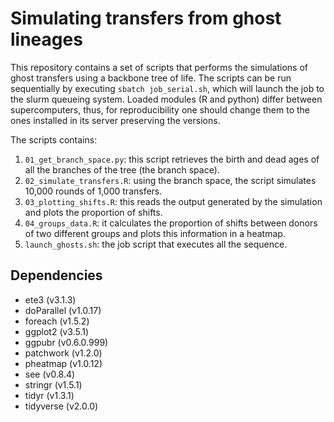 # Simulating transfers from ghost lineages

This repository contains a set of scripts that performs the simulations of ghost transfers using a backbone tree of life. The scripts can be run sequentially by executing `sbatch job_serial.sh`, which will launch the job to the slurm queueing system. Loaded modules (R and python) differ between supercomputers, thus, for reproducibility one should change them to the ones installed in its server preserving the versions.

The scripts contains:
1. `01_get_branch_space.py`: this script retrieves the birth and dead ages of all the branches of the tree (the branch space).
2. `02_simulate_transfers.R`: using the branch space, the script simulates 10,000 rounds of 1,000 transfers.
3. `03_plotting_shifts.R`: this reads the output generated by the simulation and plots the proportion of shifts.
4. `04_groups_data.R`: it calculates the proportion of shifts between donors of two different groups and plots this information in a heatmap.
5. `launch_ghosts.sh`: the job script that executes all the sequence.

## Dependencies
* ete3 (v3.1.3)
* doParallel (v1.0.17)
* foreach (v1.5.2)
* ggplot2 (v3.5.1)
* ggpubr (v0.6.0.999)
* patchwork (v1.2.0)
* pheatmap (v1.0.12)
* see (v0.8.4)
* stringr (v1.5.1)
* tidyr (v1.3.1)
* tidyverse (v2.0.0)